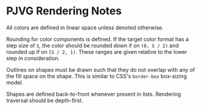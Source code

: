 # PJVG Rendering Notes

All colors are defined in linear space unless denoted otherwise.

Rounding for color components is defined. If the target color format has a step size of `S`, the color should be rounded down if on `(0, S / 2)` and rounded up if on `[S / 2, 1)`. These ranges are given relative to the lower step in consideration.

Outlines on shapes must be drawn such that they do not overlap with any of the fill space on the shape. This is similar to CSS's `border-box` box-sizing model.

Shapes are defined back-to-front whenever present in lists. Rendering traversal should be depth-first.